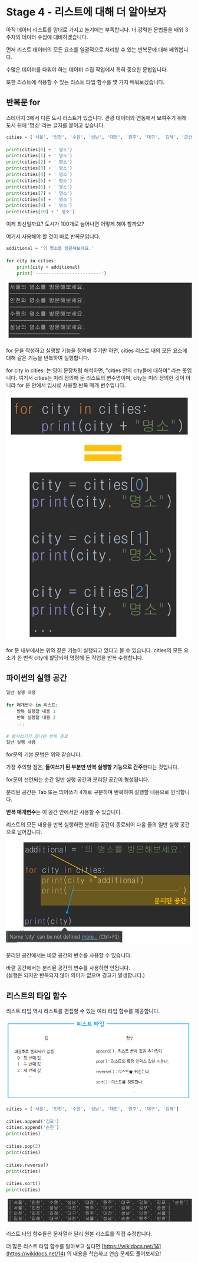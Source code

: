 # Stage 4 - 리스트에 대해 더 알아보자

아직 데이터 리스트를 맘대로 가지고 놀기에는 부족합니다. 더 강력한 문법들을 배워 3주차의 데이터 수집에 대비하겠습니다.

먼저 리스트 데이터의 모든 요소를 일괄적으로 처리할 수 있는 반복문에 대해 배워봅니다.

수많은 데이터를 다뤄야 하는 데이터 수집 작업에서 특히 중요한 문법입니다.

또한 리스트에 적용할 수 있는 리스트 타입 함수를 몇 가지 배워보겠습니다.

## 반복문 for

스테이지 3에서 다룬 도시 리스트가 있습니다. 관광 데이터와 연동해서 보여주기 위해 도시 뒤에 '명소' 라는 글자를 붙이고 싶습니다.

```python
cities = ['서울', '인천', '수원', '성남', '대전', '원주', '대구', '김해', '군산', '경주', '청주']

print(cities[0] + ' 명소')
print(cities[1] + ' 명소')
print(cities[2] + ' 명소')
print(cities[3] + ' 명소')
print(cities[4] + ' 명소')
print(cities[5] + ' 명소')
print(cities[6] + ' 명소')
print(cities[7] + ' 명소')
print(cities[8] + ' 명소')
print(cities[9] + ' 명소')
print(cities[10] + ' 명소')
```

이게 최선일까요? 도시가 100개로 늘어나면 어떻게 해야 할까요?

여기서 사용해야 할 것이 바로 반복문입니다.

```python
additional = '의 명소를 방문해보세요.'

for city in cities:
    print(city + additional)
    print('-------------------------')
```

![&#xACB0;&#xACFC; - &#xC77C;&#xBD80; &#xC0DD;&#xB7B5;](../.gitbook/assets/image%20%2884%29.png)

for 문을 작성하고 실행할 기능을 정의해 주기만 하면, cities 리스트 내의 모든 요소에 대해 같은 기능을 반복하여 실행합니다.

for city in cities: 는 영어 문장처럼 해석하면, "cities 안의 city들에 대하여" 라는 뜻입니다. 여기서 cities는 미리 정의해 둔 리스트의 변수명이며, city는 미리 정의한 것이 아니라 for 문 안에서 임시로 사용할 반복 매개 변수입니다.



![](../.gitbook/assets/image.png)

for 문 내부에서는 위와 같은 기능이 실행되고 있다고 볼 수 있습니다. cities의 모든 요소가 한 번씩 city에 할당되어 명령해 둔 작업을 반복 수행합니다.



## 파이썬의 실행 공간

```python
일반 실행 내용

for 매개변수 in 리스트:
    반복 실행할 내용 1
    반복 실행할 내용 2
    ...

# 들여쓰기가 끝나면 반복 종료
일반 실행 내용
```

for문의 기본 문법은 위와 같습니다.

가장 주의할 점은, **들여쓰기 된 부분만 반복 실행할 기능으로 간주**한다는 것입니다.

for문이 선언되는 순간 일반 실행 공간과 분리된 공간이 형성됩니다. 

분리된 공간은 Tab 또는 띄어쓰기 4개로 구분하며 반복하여 실행할 내용으로 인식합니다. 

**반복 매개변수**는 이 공간 안에서만 사용할 수 있습니다. 

리스트의 모든 내용을 반복 실행하면 분리된 공간이 종료되어 다음 줄의 일반 실행 공간으로 넘어갑니다.



![](../.gitbook/assets/image%20%28203%29.png)

분리된 공간에서는 바깥 공간의 변수를 사용할 수 있습니다. 

바깥 공간에서는 분리된 공간의 변수를 사용하면 안됩니다.   
\(실행은 되지만 반복되지 않아 의미가 없으며 경고가 발생합니다.\)



## 리스트의 타입 함수

리스트 타입 역시 리스트를 편집할 수 있는 여러 타입 함수를 제공합니다.

![](../.gitbook/assets/image%20%28351%29.png)



```python
cities = ['서울', '인천', '수원', '성남', '대전', '원주', '대구', '김해']

cities.append('김포')
cities.append('순천')
print(cities)

cities.pop(2)
print(cities)

cities.reverse()
print(cities)

cities.sort()
print(cities)
```

![&#xCD9C;&#xB825; &#xACB0;&#xACFC;](../.gitbook/assets/image%20%28284%29.png)

리스트 타입 함수들은 문자열과 달리 원본 리스트를 직접 수정합니다.

더 많은 리스트 타입 함수를 알아보고 싶다면 [https://wikidocs.net/14](https://wikidocs.net/14) 의 내용을 학습하고 연습 문제도 풀어보세요!

